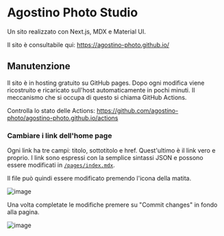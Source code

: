 # Agostino Photo Studio

Un sito realizzato con Next.js, MDX e Material UI.

Il sito è consultabile qui: <https://agostino-photo.github.io/>

## Manutenzione

Il sito è in hosting gratuito su GitHub pages. Dopo ogni modifica viene ricostruito
e ricaricato sull'host automaticamente in pochi minuti. Il meccanismo che si
occupa di questo si chiama GitHub Actions.

Controlla lo stato delle Actions: <https://github.com/agostino-photo/agostino-photo.github.io/actions>

### Cambiare i link dell'home page

Ogni link ha tre campi: titolo, sottotitolo e href. Quest'ultimo è il link vero e proprio.
I link sono espressi con la semplice sintassi JSON e possono essere modificati in
[`/pages/index.mdx`](https://github.com/agostino-photo/agostino-photo.github.io/blob/main/pages/index.mdx).

Il file può quindi essere modificato premendo l'icona della matita.

![image](https://user-images.githubusercontent.com/1292230/210061205-16999ee2-d973-4b17-b2fc-68af3a8b52d2.png)

Una volta completate le modifiche premere su "Commit changes" in fondo alla pagina.

![image](https://user-images.githubusercontent.com/1292230/210061419-f425d368-4615-4918-a9e5-595f3d1ccee3.png)

